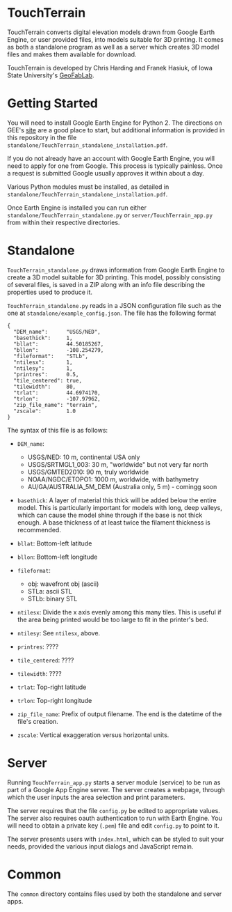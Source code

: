 TouchTerrain
============

TouchTerrain converts digital elevation models drawn from Google Earth Engine,
or user provided files, into models suitable for 3D printing. It comes as both a
standalone program as well as a server which creates 3D model files and makes
them available for download.

TouchTerrain is developed by Chris Harding and Franek Hasiuk, of Iowa State
University's [GeoFabLab](http://www.public.iastate.edu/~franek/gfl/gfl.html).



Getting Started
===============

You will need to install Google Earth Engine for Python 2. The directions on
GEE's [site](https://developers.google.com/earth-engine/python_install) are a
good place to start, but additional information is provided in this repository
in the file `standalone/TouchTerrain_standalone_installation.pdf`.

If you do not already have an account with Google Earth Engine, you will need to
apply for one from Google. This process is typically painless. Once a request is
submitted Google usually approves it within about a day.

Various Python modules must be installed, as detailed in
`standalone/TouchTerrain_standalone_installation.pdf`.

Once Earth Engine is installed you can run either
`standalone/TouchTerrain_standalone.py`
or
`server/TouchTerrain_app.py`
from within their respective directories.



Standalone
==========

`TouchTerrain_standalone.py` draws information from Google Earth Engine to
create a 3D model suitable for 3D printing. This model, possibly consisting of
several files, is saved in a ZIP along with an info file describing the
properties used to produce it.

`TouchTerrain_standalone.py` reads in a JSON configuration file such as the one
at `standalone/example_config.json`. The file has the following format

    {
      "DEM_name":      "USGS/NED",          
      "basethick":     1, 
      "bllat":         44.50185267, 
      "bllon":         -108.254279, 
      "fileformat":    "STLb", 
      "ntilesx":       1, 
      "ntilesy":       1, 
      "printres":      0.5, 
      "tile_centered": true, 
      "tilewidth":     80, 
      "trlat":         44.6974170, 
      "trlon":         -107.97962, 
      "zip_file_name": "terrain", 
      "zscale":        1.0
    }

The syntax of this file is as follows:

 * `DEM_name`:      
   * USGS/NED: 10 m, continental USA only
   * USGS/SRTMGL1_003: 30 m, "worldwide" but not very far north
   * USGS/GMTED2010: 90 m, truly worldwide
   * NOAA/NGDC/ETOPO1: 1000 m, worldwide, with bathymetry
   * AU/GA/AUSTRALIA_5M_DEM (Australia only, 5 m)  - comingg soon

 * `basethick`:     A layer of material this thick will be added below the 
                    entire model. This is particularly important for models 
                    with long, deep valleys, which can cause the model shine through 
                    if the base is not thick enough. A base thickness of at least twice the
                    filament thickness is recommended.

 * `bllat`:         Bottom-left latitude

 * `bllon`:         Bottom-left longitude

 * `fileformat`:    
   - obj: wavefront obj (ascii)
   - STLa: ascii STL 
   - STLb: binary STL

 * `ntilesx`:       Divide the x axis evenly among this many tiles. This is
                    useful if the area being printed would be too large to fit
                    in the printer's bed.

 * `ntilesy`:       See `ntilesx`, above.

 * `printres`:      ????

 * `tile_centered`: ????

 * `tilewidth`:     ????

 * `trlat`:         Top-right latitude

 * `trlon`:         Top-right longitude

 * `zip_file_name`: Prefix of output filename. The end is the datetime of the
                    file's creation.

 * `zscale`:        Vertical exaggeration versus horizontal units.



Server
======

Running `TouchTerrain_app.py` starts a server module (service) to be run as part
of a Google App Engine server. The server creates a webpage, through which the
user inputs the area selection and print parameters.

The server requires that the file `config.py` be edited to appropriate values.
The server also requires oauth authentication to run with Earth Engine. You will
need to obtain a private key (`.pem`) file and edit `config.py` to point to it.

The server presents users with `index.html`, which can be styled to suit your
needs, provided the various input dialogs and JavaScript remain.



Common
======

The `common` directory contains files used by both the standalone and server
apps.
